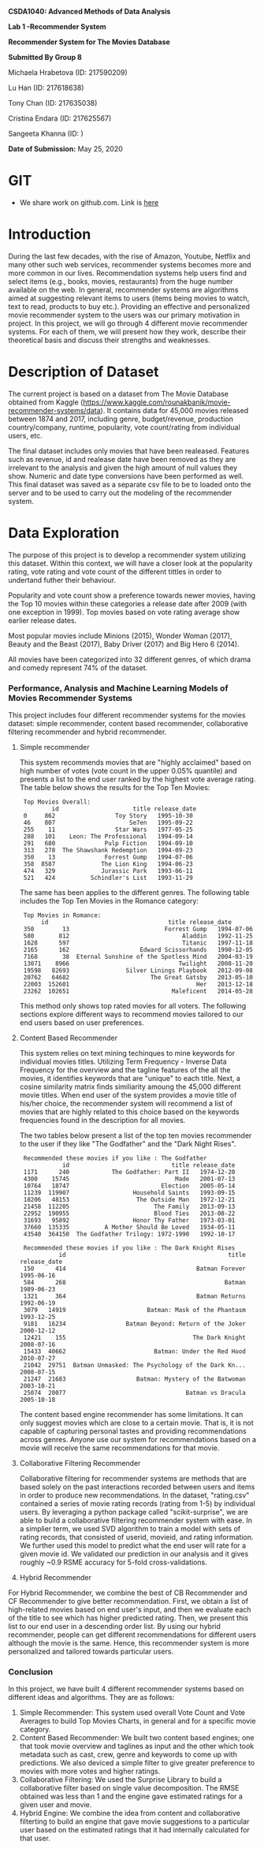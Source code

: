 **CSDA1040: Advanced Methods of Data Analysis**

**Lab 1 -Recommender System**

**Recommender System for The Movies Database**

**Submitted By Group 8**

Michaela Hrabetova (ID: 217590209)

Lu Han (ID: 217618638)

Tony Chan (ID: 217635038)

Cristina Endara (ID: 217625567)

Sangeeta Khanna (ID: )

**Date of Submission:** May 25, 2020


# GIT

- We share work on github.com. Link is [here](https://github.com/todatech/csda-lab.git)

# Introduction
During the last few decades, with the rise of Amazon, Youtube, Netflix and many other such web services, recommender systems becomes more and more common in our lives. Recommendation systems help users find and select items (e.g., books, movies, restaurants) from the huge number available on the web. In general, recommender systems are algorithms aimed at suggesting relevant items to users (items being movies to watch, text to read, products to buy etc.). Providing an effective and personalized movie recommender system to the users was our primary motivation in project. In this project, we will go through 4 different movie recommender systems. For each of them, we will present how they work, describe their theoretical basis and discuss their strengths and weaknesses.

# Description of Dataset

The current project is based on a dataset from The Movie Database obtained from Kaggle (https://www.kaggle.com/rounakbanik/movie-recommender-systems/data). It contains data for 45,000 movies released between 1874 and 2017, including genre, budget/revenue, production country/company, runtime, popularity, vote count/rating from individual users, etc.

The final dataset includes only movies that have been realeased. Features such as revenue, id and realease date have been removed as they are irrelevant to the analysis and given the high amount of null values they show. Numeric and date type conversions have been performed as well. This final dataset was saved as a separate csv file to be to loaded onto the server and to be used to carry out the modeling of the recommender system.


# Data Exploration

The purpose of this project is to develop a recommender system utilizing this dataset. Within this context, we will have a closer look at the popularity rating, vote rating and vote count of the different tittles in order to undertand futher their behaviour.

Popularity and vote count show a preference towards newer movies, having the Top 10 movies within these categories a release date after 2009 (with one exception in 1999). Top movies based on vote rating average show earlier release dates.

Most popular movies include Minions (2015), Wonder Woman (2017), Beauty and the Beast (2017), Baby Driver (2017) and Big Hero 6 (2014).

All movies have been categorized into 32 different genres, of which drama and comedy represent 74% of the dataset.

### Performance, Analysis and Machine Learning Models of Movies Recommender Systems

This project includes four different recommender systems for the movies dataset: simple recommender, content based recommender, collaborative filtering recommender and hybrid recommender.

1. Simple recommender

    This system recommends movies that are "highly acclaimed" based on high number of votes (vote count in the upper 0.05% quantile) and presents a list to the end user ranked by the highest vote average rating. The table below shows the results for the Top Ten Movies:

        Top Movies Overall:
                id                     title release_date
        0     862                 Toy Story   1995-10-30
        46    807                     Se7en   1995-09-22
        255    11                 Star Wars   1977-05-25
        288   101    Leon: The Professional   1994-09-14
        291   680              Pulp Fiction   1994-09-10
        313   278  The Shawshank Redemption   1994-09-23
        350    13              Forrest Gump   1994-07-06
        358  8587             The Lion King   1994-06-23
        474   329             Jurassic Park   1993-06-11
        521   424          Schindler's List   1993-11-29

    The same has been applies to the different genres. The following table includes the Top Ten Movies in the Romance category:

        Top Movies in Romance:
             id                                  title release_date
        350        13                           Forrest Gump   1994-07-06
        580       812                                Aladdin   1992-11-25
        1628      597                                Titanic   1997-11-18
        2165      162                    Edward Scissorhands   1990-12-05
        7168       38  Eternal Sunshine of the Spotless Mind   2004-03-19
        13071    8966                               Twilight   2008-11-20
        19598   82693                Silver Linings Playbook   2012-09-08
        20762   64682                       The Great Gatsby   2013-05-10
        22003  152601                                    Her   2013-12-18
        23262  102651                             Maleficent   2014-05-28

    This method only shows top rated movies for all voters. The following sections explore different ways to recommend movies tailored to our end users based on user preferences.

2. Content Based Recommender

    This system relies on text mining techinques to mine keywords for individual movies titles. Utilizing Term Frequency - Inverse Data Frequency for the overview and the tagline features of the all the movies, it identifies keywords that are "unique" to each title. Next, a cosine similarity matrix finds similiarity amoung the 45,000 different movie titles. When end user of the system provides a movie title of his/her choice, the recommender system will recommend a list of movies that are highly related to this choice based on the keywords frequencies found in the description for all movies.

    The two tables below present a list of the top ten movies recommender to the user if they like "The Godfather" and the "Dark Night Rises".  

        Recommended these movies if you like : The Godfather
                   id                             title release_date
        1171      240            The Godfather: Part II   1974-12-20
        4300    15745                              Made   2001-07-13
        10764   18747                          Election   2005-05-14
        11239  119907                  Household Saints   1993-09-15
        18206   48153                   The Outside Man   1972-12-21
        21458  112205                        The Family   2013-09-13
        22952  190955                        Blood Ties   2013-08-22
        31693   95892                  Honor Thy Father   1973-03-01
        37660  135335          A Mother Should Be Loved   1934-05-11
        43540  364150  The Godfather Trilogy: 1972-1990   1992-10-17

        Recommended these movies if you like : The Dark Knight Rises
                  id                                              title release_date
        150      414                                     Batman Forever   1995-06-16
        584      268                                             Batman   1989-06-23
        1321     364                                     Batman Returns   1992-06-19
        3079   14919                       Batman: Mask of the Phantasm   1993-12-25
        9181   16234                 Batman Beyond: Return of the Joker   2000-12-12
        12421    155                                    The Dark Knight   2008-07-16
        15433  40662                         Batman: Under the Red Hood   2010-07-27
        21042  29751  Batman Unmasked: The Psychology of the Dark Kn...   2008-07-15
        21247  21683                    Batman: Mystery of the Batwoman   2003-10-21
        25074  20077                                  Batman vs Dracula   2005-10-18
    The content based engine recommender has some limitations. It can only suggest movies which are close to a certain movie. That is, it is not capable of capturing personal tastes and providing recommendations across genres. Anyone use our system for recommendations based on a movie will receive the same recommendations for that movie.

3. Collaborative Filtering Recommender
    
    Collaborative filtering for recommender systems are methods that are based solely on the past interactions recorded between users and items in order to produce new recommendations. In the dataset, "rating.csv" contained a series of movie rating records (rating from 1-5) by individual users. By leveraging a python package called "scikit-surprise", we are able to build a collaborative filtering recommender system with ease. In a simplier term, we used SVD algorithm to train a model with sets of rating records, that consisted of userid, movieid, and rating information. We further used this model to predict what the end user will rate for a given movie id. We validated our prediction in our analysis and it gives roughly ~0.9 RSME accuracy for 5-fold cross-validations.

4. Hybrid Recommender

  For Hybrid Recommender, we combine the best of CB Recommender and CF Recommender to give better recommendation. First, we obtain a list of high-related movies based on end user's input, and then we evaluate each of the title to see which has higher predicted rating. Then, we present this list to our end user in a descending order list. By using our hybrid recommender, people can get different recommendations for different users although the movie is the same. Hence, this recommender system is more personalized and tailored towards particular users.
  
### Conclusion

In this project, we have built 4 different recommender systems based on different ideas and algorithms. They are as follows:

1. Simple Recommender: This system used overall Vote Count and Vote Averages to build Top Movies Charts, in general and for a specific movie category.
2. Content Based Recommender: We built two content based engines; one that took movie overview and taglines as input and the other which took metadata such as cast, crew, genre and keywords to come up with predictions. We also deviced a simple filter to give greater preference to movies with more votes and higher ratings.
3. Collaborative Filtering: We used the Surprise Library to build a collaborative filter based on single value decomposition. The RMSE obtained was less than 1 and the engine gave estimated ratings for a given user and movie.
4. Hybrid Engine: We combine the idea from content and collaborative filterting to build an engine that gave movie suggestions to a particular user based on the estimated ratings that it had internally calculated for that user.
